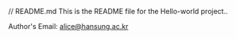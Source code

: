 // README.md
This is the README file for the Hello-world project..

Author's Email: alice@hansung.ac.kr

